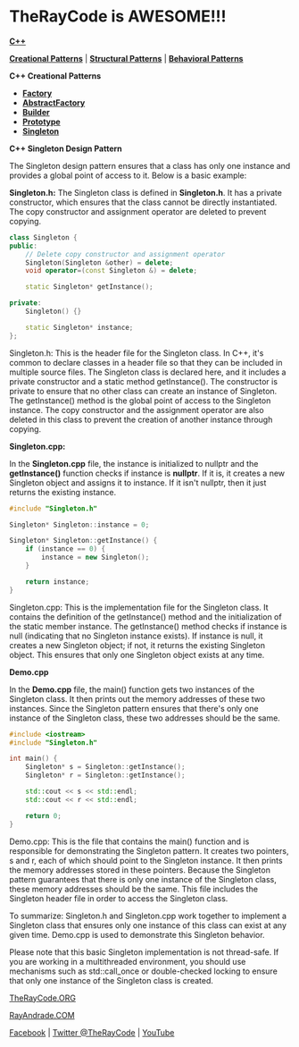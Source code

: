 # TheRayCode is AWESOME!!!

**[C++](../README.md)** 

**[Creational Patterns](../README.md)** | **[Structural Patterns](../../Structural/README.md)** | **[Behavioral Patterns](../../Behavioral/README.md)**

**C++ Creational Patterns**

 * **[Factory](../Factory/README.md)**
 * **[AbstractFactory](../AbstractFactory/README.md)**
 * **[Builder](../Builder/README.md)**
 * **[Prototype](../Prototype/README.md)**
 * **[Singleton](../Singleton/README.md)**

**C++ Singleton Design Pattern**

The Singleton design pattern ensures that a class has only one instance and provides a global point of access to it. Below is a basic example:



**Singleton.h:**
The Singleton class is defined in **Singleton.h**. It has a private constructor, which ensures that the class cannot be directly instantiated. The copy constructor and assignment operator are deleted to prevent copying.

```cpp
class Singleton {
public:
    // Delete copy constructor and assignment operator
    Singleton(Singleton &other) = delete;
    void operator=(const Singleton &) = delete;

    static Singleton* getInstance();

private:
    Singleton() {}

    static Singleton* instance;
};
```
Singleton.h: This is the header file for the Singleton class. In C++, it's common to declare classes in a header file so that they can be included in multiple source files. The Singleton class is declared here, and it includes a private constructor and a static method getInstance(). The constructor is private to ensure that no other class can create an instance of Singleton. The getInstance() method is the global point of access to the Singleton instance. The copy constructor and the assignment operator are also deleted in this class to prevent the creation of another instance through copying.

**Singleton.cpp:**

In the **Singleton.cpp** file, the instance is initialized to nullptr and the **getInstance()** function checks if instance is **nullptr**. If it is, it creates a new Singleton object and assigns it to instance. If it isn't nullptr, then it just returns the existing instance.


```cpp
#include "Singleton.h"

Singleton* Singleton::instance = 0;

Singleton* Singleton::getInstance() {
    if (instance == 0) {
        instance = new Singleton();
    }

    return instance;
}
```
Singleton.cpp: This is the implementation file for the Singleton class. It contains the definition of the getInstance() method and the initialization of the static member instance. The getInstance() method checks if instance is null (indicating that no Singleton instance exists). If instance is null, it creates a new Singleton object; if not, it returns the existing Singleton object. This ensures that only one Singleton object exists at any time.

**Demo.cpp**

In the **Demo.cpp** file, the main() function gets two instances of the Singleton class. It then prints out the memory addresses of these two instances. Since the Singleton pattern ensures that there's only one instance of the Singleton class, these two addresses should be the same.


```cpp
#include <iostream>
#include "Singleton.h"

int main() {
    Singleton* s = Singleton::getInstance();
    Singleton* r = Singleton::getInstance();

    std::cout << s << std::endl;
    std::cout << r << std::endl;

    return 0;
}
```
Demo.cpp: This is the file that contains the main() function and is responsible for demonstrating the Singleton pattern. It creates two pointers, s and r, each of which should point to the Singleton instance. It then prints the memory addresses stored in these pointers. Because the Singleton pattern guarantees that there is only one instance of the Singleton class, these memory addresses should be the same. This file includes the Singleton header file in order to access the Singleton class.

To summarize: Singleton.h and Singleton.cpp work together to implement a Singleton class that ensures only one instance of this class can exist at any given time. Demo.cpp is used to demonstrate this Singleton behavior.


Please note that this basic Singleton implementation is not thread-safe. If you are working in a multithreaded environment, you should use mechanisms such as std::call_once or double-checked locking to ensure that only one instance of the Singleton class is created.

[TheRayCode.ORG](https://www.TheRayCode.org)

[RayAndrade.COM](https://www.RayAndrade.com)

[Facebook](https://www.facebook.com/TheRayCode/) | [Twitter @TheRayCode](https://www.twitter.com/TheRayCode/) | [YouTube](https://www.youtube.com/TheRayCode/)
